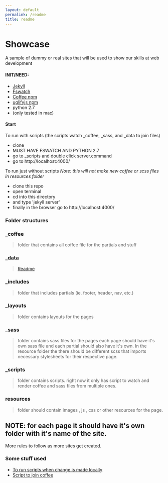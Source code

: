```yaml
---
layout: default
permalink: /readme
title: readme
---
```


# Showcase
A sample of dummy or real sites that will be used to show our skills at web development

#### INIT/NEED:
- [Jekyll](https://jekyllrb.com/docs/installation/)
- [Fswatch](https://github.com/emcrisostomo/fswatch)
- [Coffee npm](https://www.npmjs.com/package/coffee-script)
- [uglifyjs npm](https://www.npmjs.com/package/uglify-js)
- python 2.7
- (only tested in mac)

#### Start
To run with scripts
(the scripts watch \_coffee, \_sass, and \_data to join files)
- clone
- MUST HAVE FSWATCH AND PYTHON 2.7
- go to \_scripts and double click server.command
- go to http://localhost:4000/

To run just without scripts
_Note: this will not make new coffee or scss files in resources folder_
- clone this repo
- open terminal
- cd into this directory
- and type 'jekyll server'
- finally in the browser go to http://localhost:4000/



### Folder structures

### \_coffee
> folder that contains all coffee file for the partials and stuff

### \_data
> [Readme](https://github.com/josuerojasrojas/Showcase/blob/master/_data/Readme.md)

### \_includes
> folder that includes partials (ie. footer, header, nav, etc.)

### \_layouts
> folder contains layouts for the pages

### \_sass
> folder contains sass files for the pages each page should have it's own sass file and each partial should also have it's own. In the resource folder the there should be different scss that imports necessary stylesheets for their respective page.

### \_scripts
> folder contains scripts. right now it only has script to watch and render coffee and sass files from multiple ones.

### resources
> folder should contain images , js , css or other resources for the page.

## NOTE: for each page it should have it's own folder with it's name of the site.

More rules to follow as more sites get created.

### Some stuff used
- [To run scripts when change is made locally](https://github.com/emcrisostomo/fswatch)
- [Script to join coffee](https://stackoverflow.com/questions/4575260/join-multiple-coffeescript-files-into-one-file-multiple-subdirectories)
